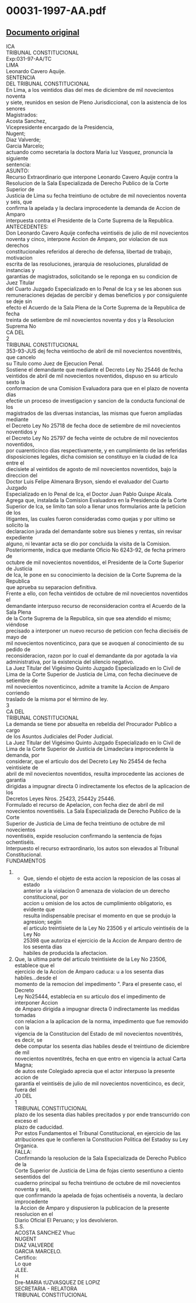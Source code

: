 
00031-1997-AA.pdf
=================
  
[Documento original](https://tc.gob.pe/jurisprudencia/1998/00031-1997-AA.pdf)  
---  
ICA  
TRIBUNAL CONSTITUCIONAL  
Exp:031-97-AA/TC  
LIMA  
Leonardo Cavero Aquije.  
SENTENCIA  
DEL TRIBUNAL CONSTITUCIONAL  
En Lima, a los veintidos dias del mes de diciembre de mil novecientos noventa  
y siete, reunidos en sesion de Pleno Jurisdiccional, con la asistencia de los senores  
Magistrados:  
Acosta Sanchez,  
Vicepresidente encargado de la Presidencia,  
Nugent;  
Diaz Valverde;  
Garcia Marcelo;  
actuando como secretaria la doctora Maria luz Vasquez, pronuncia la siguiente  
sentencia:  
ASUNTO:  
Recurso Extraordinario que interpone Leonardo Cavero Aquije contra la  
Resolucion de la Sala Especializada de Derecho Publico de la Corte Superior de  
Justicia de Lima su fecha treintiuno de octubre de mil novecientos noventa y seis, que  
confirma la apelada y la declara improcedente la demanda de Accion de Amparo  
interpuesta contra el Presidente de la Corte Suprema de la Republica.  
ANTECEDENTES:  
Don Leonardo Cavero Aquije confecha veintiséis de julio de mil novecientos  
noventa y cinco, interpone Accion de Amparo, por violacion de sus derechos  
constitucionales referidos al derecho de defensa, libertad de trabajo, motivacion  
escrita de las resoluciones, jerarquia de resoluciones, pluralidad de instancias y  
garantias de magistrados, solicitando se le reponga en su condicion de Juez Titular  
del Cuarto Juzgado Especializado en lo Penal de Ica y se les abonen sus  
remuneraciones dejadas de percibir y demas beneficios y por consiguiente se deje sin  
efecto el Acuerdo de la Sala Plena de la Corte Suprema de la Republica de fecha  
treinta de setiembre de mil novecientos noventa y dos y la Resolucion Suprema No  
CA DEL  
2  
TRIBUNAL CONSTITUCIONAL  
353-93-JUS dej fecha veintiocho de abril de mil novecientos noventitrés, que cancelo  
su Titulo como Juez de Ejecucion Penal.  
Sostiene el demandante que mediante el Decreto Ley No 25446 de fecha  
veintidos de abril de mil novecientos noventidos, dispuso en su articulo sexto la  
conformacion de una Comision Evaluadora para que en el plazo de noventa dias  
efectie un proceso de investigacion y sancion de la conducta funcional de los  
magistrados de las diversas instancias, las mismas que fueron ampliadas mediante  
el Decreto Ley No 25718 de fecha doce de setiembre de mil novecientos noventidos y  
el Decreto Ley No 25797 de fecha veinte de octubre de mil novecientos noventidos,  
por cuarenticinco dias respectivamente, y en cumplimiento de las referidas  
disposiciones legales, dicha comision se constituyo en la ciudad de Ica entre el  
diecisiete al veintidos de agosto de mil novecientos noventidos, bajo la direccion del  
Doctor Luis Felipe Almenara Bryson, siendo el evaluador del Cuarto Juzgado  
Especializado en lo Penal de Ica, el Doctor Juan Pablo Quispe Alcala.  
Agrega que, instalada la Comision Evaluadora en la Presidencia de la Corte  
Superior de Ica, se limito tan solo a Ilenar unos formularios ante la peticion de los  
litigantes, las cuales fueron consideradas como quejas y por ultimo se solicito la  
declaracion jurada del demandante sobre sus bienes y rentas, sin revisar expediente  
alguno, ni levantar acta se dio por concluida la visita de la Comision.  
Posteriormente, indica que mediante Oficio No 6243-92, de fecha primero de  
octubre de mil novecientos noventidos, el Presidente de la Corte Superior de Justicia  
de Ica, le pone en su conocimiento la decision de la Corte Suprema de la Republica  
que aprueba su separacion definitiva.  
Frente a ello, con fecha veintidos de octubre de mil novecientos noventidos el  
demandante interpuso recurso de reconsideracion contra el Acuerdo de la Sala Plena  
de la Corte Suprema de la Republica, sin que sea atendido el mismo; viéndose  
precisado a interponer un nuevo recurso de peticion con fecha dieciséis de mayo de  
mil novecientos noventicinco, para que se avoquen al conocimiento de su pedido de  
reconsideracion, razon por lo cual el demandante da por agotada la via  
administrativa, por la existencia del silencio negativo.  
La Juez Titular del Vigésimo Quinto Juzgado Especializado en lo Civil de  
Lima de la Corte Superior de Justicia de Lima, con fecha diecinueve de setiembre de  
mil novecientos noventicinco, admite a tramite la Accion de Amparo corriendo  
traslado de la misma por el término de ley.  
3  
CA DEL  
TRIBUNAL CONSTITUCIONAL  
La demanda se tiene por absuelta en rebeldia del Procurador Publico a cargo  
de los Asuntos Judiciales del Poder Judicial.  
La Juez Titular del Vigésimo Quinto Juzgado Especializado en lo Civil de  
Lima de la Corte Superior de Justicia de Limadeclara improcedente la demanda, por  
considerar, que el articulo dos del Decreto Ley No 25454 de fecha veintisiete de  
abril de mil novecientos noventidos, resulta improcedente las acciones de garantia  
dirigidas a impugnar directa 0 indirectamente los efectos de la aplicacion de los  
Decretos Leyes Nros. 25423, 25442y 25446.  
Formulado el recurso de Apelacion, con fecha diez de abril de mil  
novecientos noventiséis. La Sala Especializada de Derecho Publico de la Corte  
Superior de Justicia de Lima de fecha treintiuno de octubre de mil novecientos  
noventiséis, expide resolucion confirmando la sentencia de fojas ochentiséis.  
Interpuesto el recurso extraordinario, los autos son elevados al Tribunal  
Constitucional.  
FUNDAMENTOS  
1. - Que, siendo el objeto de esta accion la reposicion de las cosas al estado  
anterior a la violacion 0 amenaza de violacion de un derecho constitucional, por  
accion u omision de los actos de cumplimiento obligatorio, es evidente que  
resulta indispensable precisar el momento en que se produjo la agresion; segiin  
el articulo treintisiete de la Ley No 23506 y el articulo veintiséis de la Ley No  
25398 que autoriza el ejercicio de la Accion de Amparo dentro de los sesenta dias  
habiles de producida la afectacion.  
2. Que, la ultima parte del articulo treintisiete de la Ley No 23506, establece que el  
ejercicio de la Accion de Amparo caduca: u a los sesenta dias habiles...desde el  
momento de la remocion del impedimento ". Para el presente caso, el Decreto  
Ley No25444, establecia en su articulo dos el impedimento de interponer Accion  
de Amparo dirigida a impugnar directa 0 indirectamente las medidas tomadas  
con relacion a la aplicacion de la norma, impedimento que fue removido con la  
vigencia de la Constitucion del Estado de mil novecientos noventitrés, es decir, se  
debe computar los sesenta dias habiles desde el treintiuno de diciembre de mil  
novecientos noventitrés, fecha en que entro en vigencia la actual Carta Magna;  
de autos este Colegiado aprecia que el actor interpuso la presente accion de  
garantia el veintiséis de julio de mil novecientos noventicinco, es decir, fuera del  
J0 DEL  
1  
TRIBUNAL CONSTITUCIONAL  
plazo de los sesenta dias habiles precitados y por ende transcurrido con exceso el  
plazo de caducidad.  
Por estos Fundamentos el Tribunal Constitucional, en ejercicio de las  
atribuciones que le confieren la Constitucion Politica del Estadoy su Ley Organica.  
FALLA:  
Confirmando la resolucion de la Sala Especializada de Derecho Publico de la  
Corte Superior de Justicia de Lima de fojas ciento sesentiuno a ciento sesentidos del  
cuaderno principal su fecha treintiuno de octubre de mil novecientos noventa y seis,  
que confirmando la apelada de fojas ochentiséis a noventa, la declaro improcedente  
la Accion de Amparo y dispusieron la publicacion de la presente resolucion en el  
Diario Oficial El Peruano; y los devolvieron.  
S.S.  
ACOSTA SANCHEZ Vhuc  
NUGENT  
DIAZ VALVERDE  
GARCIA MARCELO.  
Certifico:  
Lo que  
JLEE.  
H  
Dre-MARIA tUZVASQUEZ DE LOPIZ  
SECRETARIA - RELATORA  
TRIBUNAL CONSTITUCIONAL